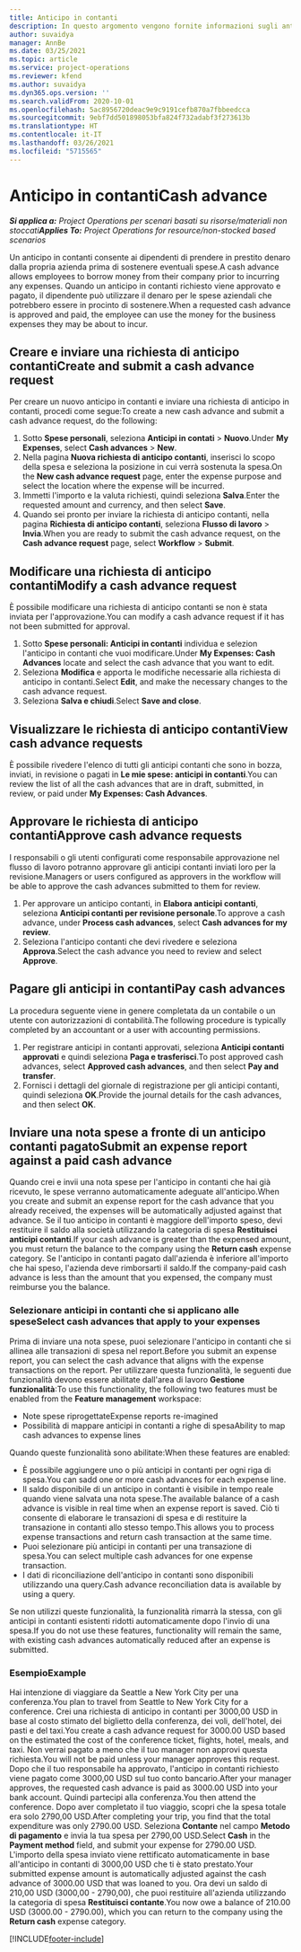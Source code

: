 ```yaml
---
title: Anticipo in contanti
description: In questo argomento vengono fornite informazioni sugli anticipi di contanti.
author: suvaidya
manager: AnnBe
ms.date: 03/25/2021
ms.topic: article
ms.service: project-operations
ms.reviewer: kfend
ms.author: suvaidya
ms.dyn365.ops.version: ''
ms.search.validFrom: 2020-10-01
ms.openlocfilehash: 5ac8956720deac9e9c9191cefb870a7fbbeedcca
ms.sourcegitcommit: 9ebf7dd501898053bfa824f732adabf3f273613b
ms.translationtype: HT
ms.contentlocale: it-IT
ms.lasthandoff: 03/26/2021
ms.locfileid: "5715565"
---
```

# <a name="cash-advance"></a><span data-ttu-id="02bd0-103">Anticipo in contanti</span><span class="sxs-lookup"><span data-stu-id="02bd0-103">Cash advance</span></span>

<span data-ttu-id="02bd0-104">_**Si applica a:** Project Operations per scenari basati su risorse/materiali non stoccati_</span><span class="sxs-lookup"><span data-stu-id="02bd0-104">_**Applies To:** Project Operations for resource/non-stocked based scenarios_</span></span>

<span data-ttu-id="02bd0-105">Un anticipo in contanti consente ai dipendenti di prendere in prestito denaro dalla propria azienda prima di sostenere eventuali spese.</span><span class="sxs-lookup"><span data-stu-id="02bd0-105">A cash advance allows employees to borrow money from their company prior to incurring any expenses.</span></span> <span data-ttu-id="02bd0-106">Quando un anticipo in contanti richiesto viene approvato e pagato, il dipendente può utilizzare il denaro per le spese aziendali che potrebbero essere in procinto di sostenere.</span><span class="sxs-lookup"><span data-stu-id="02bd0-106">When a requested cash advance is approved and paid, the employee can use the money for the business expenses they may be about to incur.</span></span> 

## <a name="create-and-submit-a-cash-advance-request"></a><span data-ttu-id="02bd0-107">Creare e inviare una richiesta di anticipo contanti</span><span class="sxs-lookup"><span data-stu-id="02bd0-107">Create and submit a cash advance request</span></span>
<span data-ttu-id="02bd0-108">Per creare un nuovo anticipo in contanti e inviare una richiesta di anticipo in contanti, procedi come segue:</span><span class="sxs-lookup"><span data-stu-id="02bd0-108">To create a new cash advance and submit a cash advance request, do the following:</span></span> 

1. <span data-ttu-id="02bd0-109">Sotto **Spese personali**, seleziona **Anticipi in contati** > **Nuovo**.</span><span class="sxs-lookup"><span data-stu-id="02bd0-109">Under **My Expenses**, select **Cash advances** > **New**.</span></span> 
2. <span data-ttu-id="02bd0-110">Nella pagina **Nuova richiesta di anticipo contanti**, inserisci lo scopo della spesa e seleziona la posizione in cui verrà sostenuta la spesa.</span><span class="sxs-lookup"><span data-stu-id="02bd0-110">On the **New cash advance request** page, enter the expense purpose and select the location where the expense will be incurred.</span></span>
3. <span data-ttu-id="02bd0-111">Immetti l'importo e la valuta richiesti, quindi seleziona **Salva**.</span><span class="sxs-lookup"><span data-stu-id="02bd0-111">Enter the requested amount and currency, and then select **Save**.</span></span> 
4. <span data-ttu-id="02bd0-112">Quando sei pronto per inviare la richiesta di anticipo contanti, nella pagina **Richiesta di anticipo contanti**, seleziona **Flusso di lavoro** > **Invia**.</span><span class="sxs-lookup"><span data-stu-id="02bd0-112">When you are ready to submit the cash advance request, on the **Cash advance request** page, select **Workflow** > **Submit**.</span></span>

## <a name="modify-a-cash-advance-request"></a><span data-ttu-id="02bd0-113">Modificare una richiesta di anticipo contanti</span><span class="sxs-lookup"><span data-stu-id="02bd0-113">Modify a cash advance request</span></span>

<span data-ttu-id="02bd0-114">È possibile modificare una richiesta di anticipo contanti se non è stata inviata per l'approvazione.</span><span class="sxs-lookup"><span data-stu-id="02bd0-114">You can modify a cash advance request if it has not been submitted for approval.</span></span>

1. <span data-ttu-id="02bd0-115">Sotto **Spese personali: Anticipi in contanti** individua e selezion l'anticipo in contanti che vuoi modificare.</span><span class="sxs-lookup"><span data-stu-id="02bd0-115">Under **My Expenses: Cash Advances** locate and select the cash advance that you want to edit.</span></span>
2. <span data-ttu-id="02bd0-116">Seleziona **Modifica** e apporta le modifiche necessarie alla richiesta di anticipo in contanti.</span><span class="sxs-lookup"><span data-stu-id="02bd0-116">Select **Edit**, and make the necessary changes to the cash advance request.</span></span> 
3. <span data-ttu-id="02bd0-117">Seleziona **Salva e chiudi**.</span><span class="sxs-lookup"><span data-stu-id="02bd0-117">Select **Save and close**.</span></span>


## <a name="view-cash-advance-requests"></a><span data-ttu-id="02bd0-118">Visualizzare le richiesta di anticipo contanti</span><span class="sxs-lookup"><span data-stu-id="02bd0-118">View cash advance requests</span></span>
<span data-ttu-id="02bd0-119">È possibile rivedere l'elenco di tutti gli anticipi contanti che sono in bozza, inviati, in revisione o pagati in **Le mie spese: anticipi in contanti**.</span><span class="sxs-lookup"><span data-stu-id="02bd0-119">You can review the list of all the cash advances that are in draft, submitted, in review, or paid under **My Expenses: Cash Advances**.</span></span> 

## <a name="approve-cash-advance-requests"></a><span data-ttu-id="02bd0-120">Approvare le richiesta di anticipo contanti</span><span class="sxs-lookup"><span data-stu-id="02bd0-120">Approve cash advance requests</span></span>

<span data-ttu-id="02bd0-121">I responsabili o gli utenti configurati come responsabile approvazione nel flusso di lavoro potranno approvare gli anticipi contanti inviati loro per la revisione.</span><span class="sxs-lookup"><span data-stu-id="02bd0-121">Managers or users configured as approvers in the workflow will be able to approve the cash advances submitted to them for review.</span></span> 

1. <span data-ttu-id="02bd0-122">Per approvare un anticipo contanti, in **Elabora anticipi contanti**, seleziona **Anticipi contanti per revisione personale**.</span><span class="sxs-lookup"><span data-stu-id="02bd0-122">To approve a cash advance, under **Process cash advances**, select **Cash advances for my review**.</span></span>
2. <span data-ttu-id="02bd0-123">Seleziona l'anticipo contanti che devi rivedere e seleziona **Approva**.</span><span class="sxs-lookup"><span data-stu-id="02bd0-123">Select the cash advance you need to review and select **Approve**.</span></span>  

## <a name="pay-cash-advances"></a><span data-ttu-id="02bd0-124">Pagare gli anticipi in contanti</span><span class="sxs-lookup"><span data-stu-id="02bd0-124">Pay cash advances</span></span> 
<span data-ttu-id="02bd0-125">La procedura seguente viene in genere completata da un contabile o un utente con autorizzazioni di contabilità.</span><span class="sxs-lookup"><span data-stu-id="02bd0-125">The following procedure is typically completed by an accountant or a user with accounting permissions.</span></span>

1. <span data-ttu-id="02bd0-126">Per registrare anticipi in contanti approvati, seleziona **Anticipi contanti approvati** e quindi seleziona **Paga e trasferisci**.</span><span class="sxs-lookup"><span data-stu-id="02bd0-126">To post approved cash advances, select **Approved cash advances**, and then select **Pay and transfer**.</span></span>  
2. <span data-ttu-id="02bd0-127">Fornisci i dettagli del giornale di registrazione per gli anticipi contanti, quindi seleziona **OK**.</span><span class="sxs-lookup"><span data-stu-id="02bd0-127">Provide the journal details for the cash advances, and then select **OK**.</span></span> 

## <a name="submit-an-expense-report-against-a-paid-cash-advance"></a><span data-ttu-id="02bd0-128">Inviare una nota spese a fronte di un anticipo contanti pagato</span><span class="sxs-lookup"><span data-stu-id="02bd0-128">Submit an expense report against a paid cash advance</span></span> 

<span data-ttu-id="02bd0-129">Quando crei e invii una nota spese per l'anticipo in contanti che hai già ricevuto, le spese verranno automaticamente adeguate all'anticipo.</span><span class="sxs-lookup"><span data-stu-id="02bd0-129">When you create and submit an expense report for the cash advance that you already received, the expenses will be automatically adjusted against that advance.</span></span> <span data-ttu-id="02bd0-130">Se il tuo anticipo in contanti è maggiore dell'importo speso, devi restituire il saldo alla società utilizzando la categoria di spesa **Restituisci anticipi contanti**.</span><span class="sxs-lookup"><span data-stu-id="02bd0-130">If your cash advance is greater than the expensed amount, you must return the balance to the company using the **Return cash** expense category.</span></span> <span data-ttu-id="02bd0-131">Se l'anticipo in contanti pagato dall'azienda è inferiore all'importo che hai speso, l'azienda deve rimborsarti il saldo.</span><span class="sxs-lookup"><span data-stu-id="02bd0-131">If the company-paid cash advance is less than the amount that you expensed, the company must reimburse you the balance.</span></span> 

### <a name="select-cash-advances-that-apply-to-your-expenses"></a><span data-ttu-id="02bd0-132">Selezionare anticipi in contanti che si applicano alle spese</span><span class="sxs-lookup"><span data-stu-id="02bd0-132">Select cash advances that apply to your expenses</span></span>
<span data-ttu-id="02bd0-133">Prima di inviare una nota spese, puoi selezionare l'anticipo in contanti che si allinea alle transazioni di spesa nel report.</span><span class="sxs-lookup"><span data-stu-id="02bd0-133">Before you submit an expense report, you can select the cash advance that aligns with the expense transactions on the report.</span></span> <span data-ttu-id="02bd0-134">Per utilizzare questa funzionalità, le seguenti due funzionalità devono essere abilitate dall'area di lavoro **Gestione funzionalità**:</span><span class="sxs-lookup"><span data-stu-id="02bd0-134">To use this functionality, the following two features must be enabled from the **Feature management** workspace:</span></span>

  - <span data-ttu-id="02bd0-135">Note spese riprogettate</span><span class="sxs-lookup"><span data-stu-id="02bd0-135">Expense reports re-imagined</span></span>
  - <span data-ttu-id="02bd0-136">Possibilità di mappare anticipi in contanti a righe di spesa</span><span class="sxs-lookup"><span data-stu-id="02bd0-136">Ability to map cash advances to expense lines</span></span>
 
 <span data-ttu-id="02bd0-137">Quando queste funzionalità sono abilitate:</span><span class="sxs-lookup"><span data-stu-id="02bd0-137">When these features are enabled:</span></span>
 
  - <span data-ttu-id="02bd0-138">È possibile aggiungere uno o più anticipi in contanti per ogni riga di spesa.</span><span class="sxs-lookup"><span data-stu-id="02bd0-138">You can sadd one or more cash advances for each expense line.</span></span>
  - <span data-ttu-id="02bd0-139">Il saldo disponibile di un anticipo in contanti è visibile in tempo reale quando viene salvata una nota spese.</span><span class="sxs-lookup"><span data-stu-id="02bd0-139">The available balance of a cash advance is visible in real time when an expense report is saved.</span></span> <span data-ttu-id="02bd0-140">Ciò ti consente di elaborare le transazioni di spesa e di restituire la transazione in contanti allo stesso tempo.</span><span class="sxs-lookup"><span data-stu-id="02bd0-140">This allows you to process expense transactions and return cash transaction at the same time.</span></span>
  - <span data-ttu-id="02bd0-141">Puoi selezionare più anticipi in contanti per una transazione di spesa.</span><span class="sxs-lookup"><span data-stu-id="02bd0-141">You can select multiple cash advances for one expense transaction.</span></span>
  - <span data-ttu-id="02bd0-142">I dati di riconciliazione dell'anticipo in contanti sono disponibili utilizzando una query.</span><span class="sxs-lookup"><span data-stu-id="02bd0-142">Cash advance reconciliation data is available by using a query.</span></span> 
 
<span data-ttu-id="02bd0-143">Se non utilizzi queste funzionalità, la funzionalità rimarrà la stessa, con gli anticipi in contanti esistenti ridotti automaticamente dopo l'invio di una spesa.</span><span class="sxs-lookup"><span data-stu-id="02bd0-143">If you do not use these features, functionality will remain the same, with existing cash advances automatically reduced after an expense is submitted.</span></span>

### <a name="example"></a><span data-ttu-id="02bd0-144">Esempio</span><span class="sxs-lookup"><span data-stu-id="02bd0-144">Example</span></span> 
<span data-ttu-id="02bd0-145">Hai intenzione di viaggiare da Seattle a New York City per una conferenza.</span><span class="sxs-lookup"><span data-stu-id="02bd0-145">You plan to travel from Seattle to New York City for a conference.</span></span> <span data-ttu-id="02bd0-146">Crei una richiesta di anticipo in contanti per 3000,00 USD in base al costo stimato del biglietto della conferenza, dei voli, dell'hotel, dei pasti e del taxi.</span><span class="sxs-lookup"><span data-stu-id="02bd0-146">You create a cash advance request for 3000.00 USD based on the estimated the cost of the conference ticket, flights, hotel, meals, and taxi.</span></span> <span data-ttu-id="02bd0-147">Non verrai pagato a meno che il tuo manager non approvi questa richiesta.</span><span class="sxs-lookup"><span data-stu-id="02bd0-147">You will not be paid unless your manager approves this request.</span></span> <span data-ttu-id="02bd0-148">Dopo che il tuo responsabile ha approvato, l'anticipo in contanti richiesto viene pagato come 3000,00 USD sul tuo conto bancario.</span><span class="sxs-lookup"><span data-stu-id="02bd0-148">After your manager approves, the requested cash advance is paid as 3000.00 USD into your bank account.</span></span> <span data-ttu-id="02bd0-149">Quindi partecipi alla conferenza.</span><span class="sxs-lookup"><span data-stu-id="02bd0-149">You then attend the conference.</span></span> <span data-ttu-id="02bd0-150">Dopo aver completato il tuo viaggio, scopri che la spesa totale era solo 2790,00 USD.</span><span class="sxs-lookup"><span data-stu-id="02bd0-150">After completing your trip, you find that the total expenditure was only 2790.00 USD.</span></span> <span data-ttu-id="02bd0-151">Seleziona **Contante** nel campo **Metodo di pagamento** e invia la tua spesa per 2790,00 USD.</span><span class="sxs-lookup"><span data-stu-id="02bd0-151">Select **Cash** in the **Payment method** field, and submit your expense for 2790.00 USD.</span></span> <span data-ttu-id="02bd0-152">L'importo della spesa inviato viene rettificato automaticamente in base all'anticipo in contanti di 3000,00 USD che ti è stato prestato.</span><span class="sxs-lookup"><span data-stu-id="02bd0-152">Your submitted expense amount is automatically adjusted against the cash advance of 3000.00 USD that was loaned to you.</span></span> <span data-ttu-id="02bd0-153">Ora devi un saldo di 210,00 USD (3000,00 - 2790,00), che puoi restituire all'azienda utilizzando la categoria di spesa **Restituisci contante**.</span><span class="sxs-lookup"><span data-stu-id="02bd0-153">You now owe a balance of 210.00 USD (3000.00 - 2790.00), which you can return to the company using the **Return cash** expense category.</span></span>



[!INCLUDE[footer-include](../includes/footer-banner.md)]

